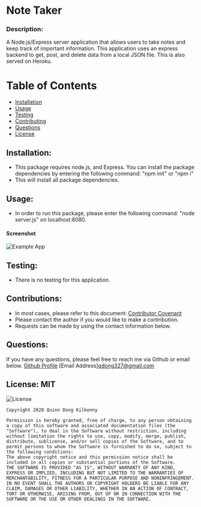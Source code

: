 # Note Taker

### Description: 
A Node.js/Express server application that allows users to take notes and keep track of important information. This application uses an express backend to get, post, and delete data from a local JSON file. This is also served on Heroku.

# Table of Contents 
- [Installation](https://github.com/qudoki/notetaker/blob/master/README.md#installation)
- [Usage](https://github.com/qudoki/notetaker/blob/master/README.md#usage)
- [Testing](https://github.com/qudoki/notetaker/blob/master/README.md#testing)
- [Contributing](https://github.com/qudoki/notetaker/blob/master/README.md#contributions)
- [Questions](https://github.com/qudoki/notetaker/blob/master/README.md#questions)
- [License](https://github.com/qudoki/notetaker/blob/master/README.md#license)

## Installation: 
- This package requires node.js, and Express. You can install the package dependencies by entering the following command: "npm init" or "npm i"
- This will install all package dependencies.

## Usage: 
- In order to run this package, please enter the following command: "node server.js" on localhost:8080.
#### Screenshot
![Example App](assets/example.png)

## Testing: 
- There is no testing for this application.

## Contributions: 
- In most cases, please refer to this document: [Contributor Covenant](https://www.contributor-covenant.org/) 
- Please contact the author if you would like to make a contribution.
- Requests can be made by using the contact information below.

## Questions: 
If you have any questions, please feel free to reach me via Github or email below.
[Github Profile](https://github.com/qudoki)
[Email Address]<qdong327@gmail.com>

## License: MIT 
![License](https://img.shields.io/badge/license-MIT-green")

    Copyright 2020 Quinn Dong Kilkenny 

    Permission is hereby granted, free of charge, to any person obtaining a copy of this software and associated documentation files (the "Software"), to deal in the Software without restriction, including without limitation the rights to use, copy, modify, merge, publish, distribute, sublicense, and/or sell copies of the Software, and to permit persons to whom the Software is furnished to do so, subject to the following conditions:
    The above copyright notice and this permission notice shall be included in all copies or substantial portions of the Software.
    THE SOFTWARE IS PROVIDED "AS IS", WITHOUT WARRANTY OF ANY KIND, EXPRESS OR IMPLIED, INCLUDING BUT NOT LIMITED TO THE WARRANTIES OF MERCHANTABILITY, FITNESS FOR A PARTICULAR PURPOSE AND NONINFRINGEMENT. IN NO EVENT SHALL THE AUTHORS OR COPYRIGHT HOLDERS BE LIABLE FOR ANY CLAIM, DAMAGES OR OTHER LIABILITY, WHETHER IN AN ACTION OF CONTRACT, TORT OR OTHERWISE, ARISING FROM, OUT OF OR IN CONNECTION WITH THE SOFTWARE OR THE USE OR OTHER DEALINGS IN THE SOFTWARE.
